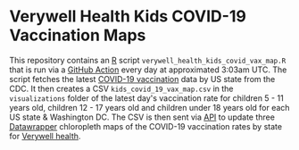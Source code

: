 # Verywell Health Kids COVID-19 Vaccination Maps

This repository contains an [R](https://www.r-project.org/) script 
`verywell_health_kids_covid_vax_map.R` that is run via a [GitHub Action](https://docs.github.com/en/actions)
every day at approximated 3:03am UTC. The script fetches the latest 
[COVID-19 vaccination](https://data.cdc.gov/Vaccinations/COVID-19-Vaccinations-in-the-United-States-Jurisdi/unsk-b7fc) 
data by US state from the CDC. It then creates a CSV `kids_covid_19_vax_map.csv` in the `visualizations` folder of the
latest day's vaccination rate for children 5 - 11 years old, children 12 - 17 years old and children under 18 years 
old for each US state & Washington DC. The CSV is then sent via [API](https://developer.datawrapper.de/reference/introduction) 
to update three [Datawrapper](https://www.datawrapper.de/) chloropleth maps of the COVID-19 vaccination rates by state for
[Verywell health](https://www.verywellhealth.com/).




